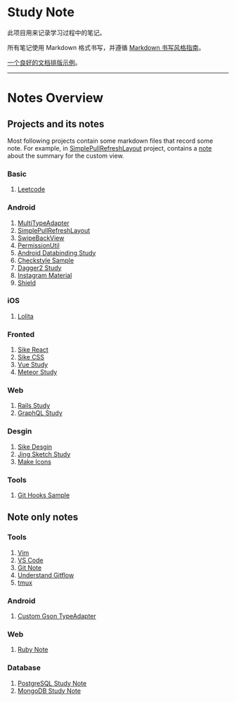 # Study Note

此项目用来记录学习过程中的笔记。

所有笔记使用 Markdown 格式书写，并遵循 [Markdown 书写风格指南](http://einverne.github.io/markdown-style-guide/zh.html)。

[一个良好的文档排版示例](https://developer.android.com/topic/libraries/data-binding/index.html)。

----

# Notes Overview

## Projects and its notes

Most following projects contain some markdown files that record some note. 
For example, in [SimplePullRefreshLayout](https://github.com/baurine/simple-pull-refresh-layout) project, 
contains a [note](https://github.com/baurine/simple-pull-refresh-layout/blob/master/note/simple-pullrefreshlayout-note.md) about the summary for the custom view.

### Basic

1. [Leetcode](https://github.com/baurine/leetcode)

### Android

1. [MultiTypeAdapter](https://github.com/baurine/multi-type-adapter)
1. [SimplePullRefreshLayout](https://github.com/baurine/simple-pull-refresh-layout)
1. [SwipeBackView](https://github.com/baurine/swipebackview)
1. [PermissionUtil](https://github.com/baurine/permission-util)
1. [Android Databinding Study](https://github.com/baurine/android-data-binding-study)
1. [Checkstyle Sample](https://github.com/baurine/checkstyle-sample)
1. [Dagger2 Study](https://github.com/baurine/dagger2-study)
1. [Instagram Material](https://github.com/baurine/instagram-material)
1. [Shield](https://github.com/baurine/shield)

### iOS

1. [Lolita](https://github.com/baurine/lolita)

### Fronted

1. [Sike React](https://github.com/baurine/sike-react)
1. [Sike CSS](https://github.com/baurine/sike-css)
1. [Vue Study](https://github.com/baurine/vue-study)
1. [Meteor Study](https://github.com/baurine/meteor-study)

### Web

1. [Rails Study](https://github.com/baurine/rails-study)
1. [GraphQL Study](https://github.com/baurine/graphql-study)

### Desgin

1. [Sike Desgin](https://github.com/baurine/sike-design)
1. [Jing Sketch Study](https://github.com/baurine/jing-sketch-xcode)
1. [Make Icons](https://github.com/baurine/makeicons)

### Tools

1. [Git Hooks Sample](https://github.com/baurine/git-hooks-sample)

## Note only notes

### Tools

1. [Vim](./tools/vim.md)
1. [VS Code](./tools/vscode.md)
1. [Git Note](./tools/git-note.md)
1. [Understand Gitflow](./tools/understand-git-flow.md)
1. [tmux](./tools/tmux.md)

### Android

1. [Custom Gson TypeAdapter](./android/gson-adapter.md)

### Web

1. [Ruby Note](./web/ruby-note.md)

### Database

1. [PostgreSQL Study Note](./database/postgresql-study-note.md)
1. [MongoDB Study Note](./database/mongodb-study-note.md)
